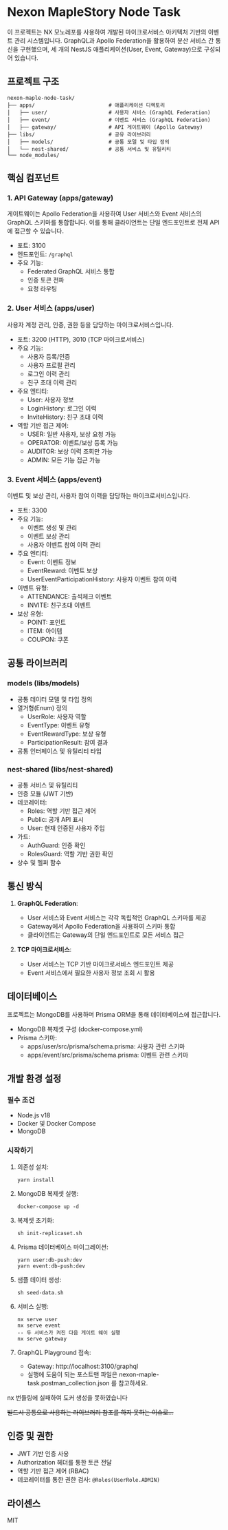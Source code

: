# Nexon MapleStory Node Task

이 프로젝트는 NX 모노레포를 사용하여 개발된 마이크로서비스 아키텍처 기반의 이벤트 관리 시스템입니다. GraphQL과 Apollo Federation을 활용하여 분산 서비스 간 통신을 구현했으며, 세 개의 NestJS 애플리케이션(User, Event, Gateway)으로 구성되어 있습니다.

## 프로젝트 구조

```
nexon-maple-node-task/
├── apps/                        # 애플리케이션 디렉토리
│   ├── user/                    # 사용자 서비스 (GraphQL Federation)
│   ├── event/                   # 이벤트 서비스 (GraphQL Federation)
│   ├── gateway/                 # API 게이트웨이 (Apollo Gateway)
├── libs/                        # 공유 라이브러리
│   ├── models/                  # 공통 모델 및 타입 정의
│   └── nest-shared/             # 공통 서비스 및 유틸리티
└── node_modules/
```

## 핵심 컴포넌트

### 1. API Gateway (apps/gateway)

게이트웨이는 Apollo Federation을 사용하여 User 서비스와 Event 서비스의 GraphQL 스키마를 통합합니다. 이를 통해 클라이언트는 단일 엔드포인트로 전체 API에 접근할 수 있습니다.

- 포트: 3100
- 엔드포인트: `/graphql`
- 주요 기능:
  - Federated GraphQL 서비스 통합
  - 인증 토큰 전파
  - 요청 라우팅

### 2. User 서비스 (apps/user)

사용자 계정 관리, 인증, 권한 등을 담당하는 마이크로서비스입니다.

- 포트: 3200 (HTTP), 3010 (TCP 마이크로서비스)
- 주요 기능:
  - 사용자 등록/인증
  - 사용자 프로필 관리
  - 로그인 이력 관리
  - 친구 초대 이력 관리
- 주요 엔티티:
  - User: 사용자 정보
  - LoginHistory: 로그인 이력
  - InviteHistory: 친구 초대 이력
- 역할 기반 접근 제어:
  - USER: 일반 사용자, 보상 요청 가능
  - OPERATOR: 이벤트/보상 등록 가능
  - AUDITOR: 보상 이력 조회만 가능
  - ADMIN: 모든 기능 접근 가능

### 3. Event 서비스 (apps/event)

이벤트 및 보상 관리, 사용자 참여 이력을 담당하는 마이크로서비스입니다.

- 포트: 3300
- 주요 기능:
  - 이벤트 생성 및 관리
  - 이벤트 보상 관리
  - 사용자 이벤트 참여 이력 관리
- 주요 엔티티:
  - Event: 이벤트 정보
  - EventReward: 이벤트 보상
  - UserEventParticipationHistory: 사용자 이벤트 참여 이력
- 이벤트 유형:
  - ATTENDANCE: 출석체크 이벤트
  - INVITE: 친구초대 이벤트
- 보상 유형:
  - POINT: 포인트
  - ITEM: 아이템
  - COUPON: 쿠폰

## 공통 라이브러리

### models (libs/models)

- 공통 데이터 모델 및 타입 정의
- 열거형(Enum) 정의
  - UserRole: 사용자 역할
  - EventType: 이벤트 유형
  - EventRewardType: 보상 유형
  - ParticipationResult: 참여 결과
- 공통 인터페이스 및 유틸리티 타입

### nest-shared (libs/nest-shared)

- 공통 서비스 및 유틸리티
- 인증 모듈 (JWT 기반)
- 데코레이터:
  - Roles: 역할 기반 접근 제어
  - Public: 공개 API 표시
  - User: 현재 인증된 사용자 주입
- 가드:
  - AuthGuard: 인증 확인
  - RolesGuard: 역할 기반 권한 확인
- 상수 및 헬퍼 함수

## 통신 방식

1. **GraphQL Federation**:
   - User 서비스와 Event 서비스는 각각 독립적인 GraphQL 스키마를 제공
   - Gateway에서 Apollo Federation을 사용하여 스키마 통합
   - 클라이언트는 Gateway의 단일 엔드포인트로 모든 서비스 접근

2. **TCP 마이크로서비스**:
   - User 서비스는 TCP 기반 마이크로서비스 엔드포인트 제공
   - Event 서비스에서 필요한 사용자 정보 조회 시 활용

## 데이터베이스

프로젝트는 MongoDB를 사용하며 Prisma ORM을 통해 데이터베이스에 접근합니다.

- MongoDB 복제셋 구성 (docker-compose.yml)
- Prisma 스키마:
  - apps/user/src/prisma/schema.prisma: 사용자 관련 스키마
  - apps/event/src/prisma/schema.prisma: 이벤트 관련 스키마

## 개발 환경 설정

### 필수 조건

- Node.js v18
- Docker 및 Docker Compose
- MongoDB

### 시작하기

1. 의존성 설치:
   ```
   yarn install
   ```

2. MongoDB 복제셋 실행:
   ```
   docker-compose up -d
   ```

3. 복제셋 초기화:
   ```
   sh init-replicaset.sh
   ```

4. Prisma 데이터베이스 마이그레이션:
   ```
   yarn user:db-push:dev
   yarn event:db-push:dev
   ```

5. 샘플 데이터 생성:
   ```
   sh seed-data.sh
   ```

6. 서비스 실행:
   ```
   nx serve user
   nx serve event
   -- 두 서비스가 켜진 다음 게이트 웨이 실행
   nx serve gateway
   ```

7. GraphQL Playground 접속:
   - Gateway: http://localhost:3100/graphql
   - 실행에 도움이 되는 포스트맨 파일은 nexon-maple-task.postman_collection.json 를 참고하세요.

nx 번들링에 실패하여 도커 생성을 못하였습니다

~~빌드시 공통으로 사용하는 라이브러리 참조를 하지 못하는 이슈로...~~

## 인증 및 권한

- JWT 기반 인증 사용
- Authorization 헤더를 통한 토큰 전달
- 역할 기반 접근 제어 (RBAC)
- 데코레이터를 통한 권한 검사: `@Roles(UserRole.ADMIN)`

## 라이센스

MIT
